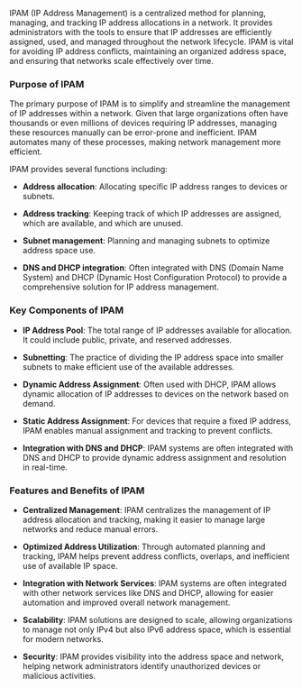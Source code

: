 IPAM (IP Address Management) is a centralized method for planning, managing, and tracking IP address allocations in a network. It provides administrators with the tools to ensure that IP addresses are efficiently assigned, used, and managed throughout the network lifecycle. IPAM is vital for avoiding IP address conflicts, maintaining an organized address space, and ensuring that networks scale effectively over time.

### **Purpose of IPAM**

The primary purpose of IPAM is to simplify and streamline the management of IP addresses within a network. Given that large organizations often have thousands or even millions of devices requiring IP addresses, managing these resources manually can be error-prone and inefficient. IPAM automates many of these processes, making network management more efficient.

IPAM provides several functions including:

- **Address allocation**: Allocating specific IP address ranges to devices or subnets.

- **Address tracking**: Keeping track of which IP addresses are assigned, which are available, and which are unused.

- **Subnet management**: Planning and managing subnets to optimize address space use.

- **DNS and DHCP integration**: Often integrated with DNS (Domain Name System) and DHCP (Dynamic Host Configuration Protocol) to provide a comprehensive solution for IP address management.

### **Key Components of IPAM**

- **IP Address Pool**: The total range of IP addresses available for allocation. It could include public, private, and reserved addresses.

- **Subnetting**: The practice of dividing the IP address space into smaller subnets to make efficient use of the available addresses.

- **Dynamic Address Assignment**: Often used with DHCP, IPAM allows dynamic allocation of IP addresses to devices on the network based on demand.

- **Static Address Assignment**: For devices that require a fixed IP address, IPAM enables manual assignment and tracking to prevent conflicts.

- **Integration with DNS and DHCP**: IPAM systems are often integrated with DNS and DHCP to provide dynamic address assignment and resolution in real-time.

### **Features and Benefits of IPAM**

- **Centralized Management**: IPAM centralizes the management of IP address allocation and tracking, making it easier to manage large networks and reduce manual errors.

- **Optimized Address Utilization**: Through automated planning and tracking, IPAM helps prevent address conflicts, overlaps, and inefficient use of available IP space.

- **Integration with Network Services**: IPAM systems are often integrated with other network services like DNS and DHCP, allowing for easier automation and improved overall network management.

- **Scalability**: IPAM solutions are designed to scale, allowing organizations to manage not only IPv4 but also IPv6 address space, which is essential for modern networks.

- **Security**: IPAM provides visibility into the address space and network, helping network administrators identify unauthorized devices or malicious activities.
